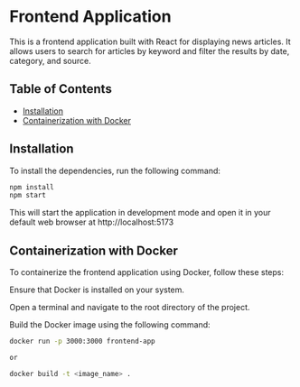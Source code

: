 # Frontend Application

This is a frontend application built with React for displaying news articles. It allows users to search for articles by keyword and filter the results by date, category, and source.

## Table of Contents

- [Installation](#installation)
- [Containerization with Docker](#containerization-with-docker)

## Installation

To install the dependencies, run the following command:

```bash
npm install
npm start
```

This will start the application in development mode and open it in your default web browser at http://localhost:5173

## Containerization with Docker

To containerize the frontend application using Docker, follow these steps:

Ensure that Docker is installed on your system.

Open a terminal and navigate to the root directory of the project.

Build the Docker image using the following command:

```bash
docker run -p 3000:3000 frontend-app

or

docker build -t <image_name> .
```
